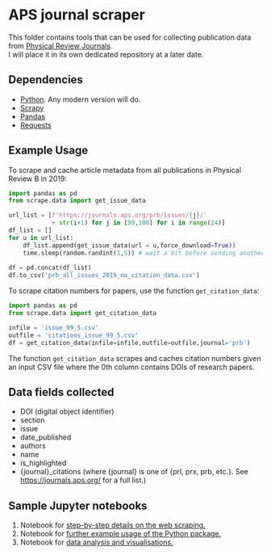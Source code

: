 # APS journal scraper

This folder contains tools that can be used for collecting publication data from [Physical Review Journals](https://journals.aps.org/).  
I will place it in its own dedicated repository at a later date.


## Dependencies

* [Python](https://www.python.org/). Any modern version will do.
* [Scrapy](https://scrapy.org/)
* [Pandas](https://pandas.pydata.org/)
* [Requests](https://docs.python-requests.org/en/latest/index.html)


## Example Usage

To scrape and cache article metadata from all publications in Physical Review B in 2019:

```python
import pandas as pd
from scrape.data import get_issue_data

url_list = [f'https://journals.aps.org/prb/issues/{j}/' 
            + str(i+1) for j in [99,100] for i in range(24)]
df_list = []
for u in url_list:
    df_list.append(get_issue_data(url = u,force_download=True))
    time.sleep(random.randint(1,5)) # wait a bit before sending another request
    
df = pd.concat(df_list)
df.to_csv('prb_all_issues_2019_no_citation_data.csv')
```

To scrape citation numbers for papers, use the function `get_citation_data`:

```python 
import pandas as pd
from scrape.data import get_citation_data

infile = 'issue_99_5.csv'
outfile = 'citations_issue_99_5.csv'
df = get_citation_data(infile=infile,outfile=outfile,journal='prb')
```

The function `get_citation_data` scrapes and caches citation numbers given an input CSV file where the 0th column contains DOIs of research papers.


## Data fields collected

* DOI (digital object identifier)
* section
* issue
* date_published
* authors
* name
* is_highlighted
* {journal}_citations (where {journal} is one of {prl, prx, prb, etc.}. See <https://journals.aps.org/> for a full list.)


## Sample Jupyter notebooks

1. Notebook for [step-by-step details on the web scraping.](https://github.com/bfmkr/portfolio/blob/main/assets/notebooks/Web-scraping-Physical-Review-B-workbook.ipynb)
2. Notebook for [further example usage of the Python package.](https://github.com/bfmkr/portfolio/blob/main/assets/notebooks/Sample-notebook-for-scraping-publication-data-from-PRB-in-2019.ipynb)
3. Notebook for [data analysis and visualisations.](https://nbviewer.org/github/bfmkr/portfolio/blob/main/assets/notebooks/Data-Analysis-and-Visualisations-PRB-dataset.ipynb)

